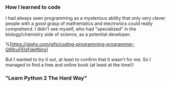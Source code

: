 ### How I learned to code

I had always seen programming as a mysterious ability that only very clever people with a good grasp of mathematics and electronics could really comprehend. I didn't see myself, who had "specialized" in the biology/chemistry side of science, as a potential developer.

%[https://giphy.com/gifs/coding-programming-programmer-QX6ruFElzFdeIfblrg]

But I wanted to try it out, at least to confirm that it wasn't for me. So I managed to find a free and online book (at least at the time!):

### "Learn Python 2 The Hard Way"
